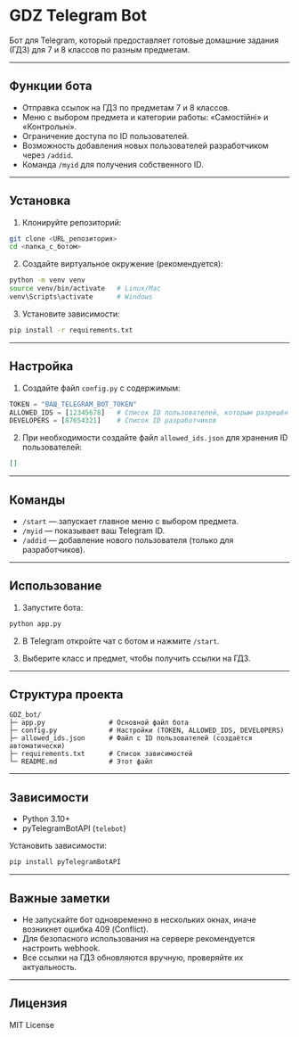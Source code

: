 
# GDZ Telegram Bot

Бот для Telegram, который предоставляет готовые домашние задания (ГДЗ) для 7 и 8 классов по разным предметам.

---

## Функции бота

- Отправка ссылок на ГДЗ по предметам 7 и 8 классов.  
- Меню с выбором предмета и категории работы: «Самостійні» и «Контрольні».  
- Ограничение доступа по ID пользователей.  
- Возможность добавления новых пользователей разработчиком через `/addid`.  
- Команда `/myid` для получения собственного ID.  

---

## Установка

1. Клонируйте репозиторий:
```bash
git clone <URL_репозитория>
cd <папка_с_ботом>
```

2. Создайте виртуальное окружение (рекомендуется):
```bash
python -m venv venv
source venv/bin/activate   # Linux/Mac
venv\Scripts\activate      # Windows
```

3. Установите зависимости:
```bash
pip install -r requirements.txt
```

---

## Настройка

1. Создайте файл `config.py` с содержимым:

```python
TOKEN = "ВАШ_TELEGRAM_BOT_TOKEN"
ALLOWED_IDS = [12345678]   # Список ID пользователей, которым разрешён доступ
DEVELOPERS = [87654321]    # Список ID разработчиков
```

2. При необходимости создайте файл `allowed_ids.json` для хранения ID пользователей:
```json
[]
```

---

## Команды

- `/start` — запускает главное меню с выбором предмета.  
- `/myid` — показывает ваш Telegram ID.  
- `/addid` — добавление нового пользователя (только для разработчиков).  

---

## Использование

1. Запустите бота:
```bash
python app.py
```

2. В Telegram откройте чат с ботом и нажмите `/start`.

3. Выберите класс и предмет, чтобы получить ссылки на ГДЗ.

---

## Структура проекта

```
GDZ_bot/
├─ app.py                # Основной файл бота
├─ config.py             # Настройки (TOKEN, ALLOWED_IDS, DEVELOPERS)
├─ allowed_ids.json      # Файл с ID пользователей (создаётся автоматически)
├─ requirements.txt      # Список зависимостей
└─ README.md             # Этот файл
```

---

## Зависимости

- Python 3.10+  
- pyTelegramBotAPI (`telebot`)  

Установить зависимости:
```bash
pip install pyTelegramBotAPI
```

---

## Важные заметки

- Не запускайте бот одновременно в нескольких окнах, иначе возникнет ошибка 409 (Conflict).  
- Для безопасного использования на сервере рекомендуется настроить webhook.  
- Все ссылки на ГДЗ обновляются вручную, проверяйте их актуальность.  

---

## Лицензия

MIT License
